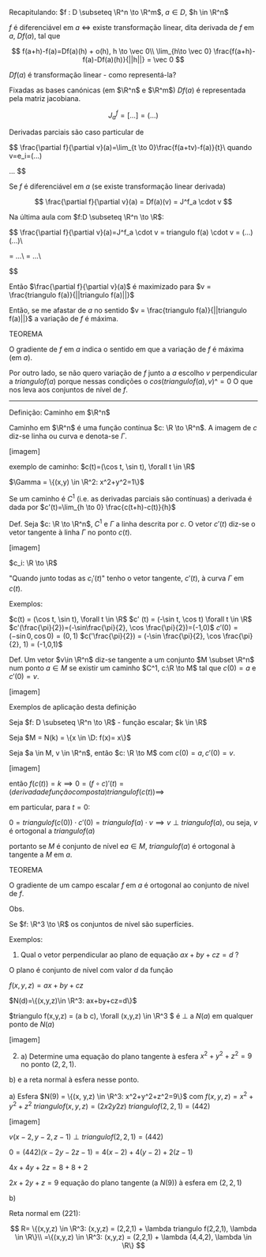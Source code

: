 Recapitulando: $f : D \subseteq \R^n \to \R^m$, $a \in D$, $h \in \R^n$

$f$ é diferenciável em $a$ <=> existe transformação linear, dita derivada de $f$ em $a$, $Df(a)$, tal que

$$
f(a+h)-f(a)=Df(a)(h) + o(h), h \to \vec 0\\
\lim_{h\to \vec 0} \frac{f(a+h)-f(a)-Df(a)(h)}{||h||} = \vec 0
$$

$Df(a)$ é transformação linear - como representá-la?

Fixadas as bases canónicas (em $\R^n$ e $\R^m$) $Df(a)$ é representada pela matriz jacobiana.

$$
J^f_a=[...] = (...)
$$

Derivadas parciais são caso particular de

$$
\frac{\partial f}{\partial v}(a)=\lim_{t \to 0}\frac{f(a+tv)-f(a)}{t}\\
quando v=e_i=(...)

...
$$

Se $f$ é diferenciável em $a$ (se existe transformação linear derivada)

$$
\frac{\partial f}{\partial v}(a) = Df(a)(v) = J^f_a \cdot v
$$

Na última aula com $f:D \subseteq \R^n \to \R$:

$$
\frac{\partial f}{\partial v}(a)=J^f_a \cdot v = triangulo f(a) \cdot v = (...)(...)\\

= ...\\
= ...\\


$$

Então $\frac{\partial f}{\partial v}(a)$ é maximizado para $v = \frac{triangulo f(a)}{||triangulo f(a)||}$

Então, se me afastar de $a$ no sentido $v = \frac{triangulo f(a)}{||triangulo f(a)||}$ a variação de $f$ é máxima.

TEOREMA

O gradiente de $f$ em $a$ indica o sentido em que a variação de $f$ é máxima (em $a$).

Por outro lado, se não quero variação de $f$ junto a $a$ escolho $v$ perpendicular a $triangulo f(a)$
porque nessas condições o $cos(triangulo f(a), v)\^ = 0$
O que nos leva aos conjuntos de nível de $f$.

---

Definição: Caminho em $\R^n$

Caminho em $\R^n$ é uma função contínua $c: \R \to \R^n$.
A imagem de $c$ diz-se linha ou curva e denota-se $\Gamma$.

[imagem]

exemplo de caminho:
$c(t)=(\cos t, \sin t), \forall t \in \R$

$\Gamma = \{(x,y) \in \R^2: x^2+y^2=1\}$

Se um caminho é $C^1$ (i.e. as derivadas parciais são contínuas)
a derivada é dada por $c'(t)=\lim_{h \to 0} \frac{c(t+h)-c(t)}{h}$

Def. Seja $c: \R \to \R^n$, $C^1$ e $\Gamma$ a linha descrita por $c$.
O vetor $c'(t)$ diz-se o vetor tangente à linha $\Gamma$ no ponto $c(t)$.

[imagem]

$c_i: \R \to \R$

"Quando junto todas as $c_i'(t)$" tenho o vetor tangente, $c'(t)$, à curva $\Gamma$ em $c(t)$.

Exemplos:

$c(t) = (\cos t, \sin t), \forall t \in \R$
$c' (t) = (-\sin t, \cos t) \forall t \in \R$
$c'(\frac{\pi}{2})=(-\sin\frac{\pi}{2}, \cos \frac{\pi}{2})=(-1,0)$
$c'(0) = (-\sin 0, \cos 0) = (0, 1)$
$c('\frac{\pi}{2}) = (-\sin \frac{\pi}{2}, \cos \frac{\pi}{2}, 1) = (-1,0,1)$

Def. Um vetor $v\in \R^n$ diz-se tangente a um conjunto $M \subset \R^n$ num ponto $a \in M$
se existir um caminho $C^1, c:\R \to M$ tal que $c(0) = a$ e $c'(0) = v$.

[imagem]

Exemplos de aplicação desta definição

Seja $f: D \subseteq \R^n \to \R$ - função escalar; $k \in \R$

Seja $M = N(k) = \{x \in \D: f(x)= x\}$

Seja $a \in M, v \in \R^n$, então $c: \R \to M$ com $c(0) = a, c'(0) = v$.

[imagem]

então $f(c(t)) = k \implies 0=(f\circ c)'(t) =(derivada de função composta) triangulo f(c(t)) \implies$

em particular, para $t=0$:

$0 = triangulo f(c(0))\cdot c'(0) = triangulo f(a) \cdot v \implies v \perp triangulo f(a)$, ou seja, $v$ é ortogonal a $triangulo f(a)$

portanto se $M$ é conjunto de nível e$a\in M$, $triangulo f(a)$ é ortogonal à tangente a $M$ em $a$.

TEOREMA

O gradiente de um campo escalar $f$ em $a$ é ortogonal ao conjunto de nível de $f$.

Obs.

Se $f: \R^3 \to \R$ os conjuntos de nível são superfícies.

Exemplos:

1. Qual o vetor perpendicular ao plano de equação $ax + by + cz = d$ ?

O plano é conjunto de nível com valor $d$ da função

$f(x,y,z)=ax+by+cz$

$N(d)=\{(x,y,z)\in \R^3: ax+by+cz=d\}$

$triangulo f(x,y,z) = (a b c), \forall (x,y,z) \in \R^3 $ é $\perp$ a $N(a)$ em qualquer ponto de $N(a)$

[imagem]

2.  a) Determine uma equação do plano tangente à esfera $x^2+y^2+z^2=9$ no ponto $(2,2,1)$.

b) e a reta normal à esfera nesse ponto.

a) Esfera $N(9) = \{(x, y,z) \in \R^3: x^2+y^2+z^2=9\}$ com $f(x,y,z) = x^2+y^2+z^2$
$triangulo f(x,y,z) = (2x 2y 2z)$
$triangulo f(2,2,1) = (4 4 2)$

[imagem]

$v(x-2,y-2,z-1) \perp triangulo f(2,2,1) = (4 4 2)$

$0=(4 4 2) \dot (x-2 y-2 z-1) = 4(x-2) + 4(y-2) + 2(z-1)$

$4x+4y+2z=8+8+2$

$2x+2y+z=9$ equação do plano tangente (a $N(9)$) à esfera em $(2,2,1)$

b)

Reta normal em $(2 2 1)$:

$$
R= \{(x,y,z) \in \R^3: (x,y,z) = (2,2,1) + \lambda triangulo f(2,2,1), \lambda \in \R\}\\
=\{(x,y,z) \in \R^3: (x,y,z) = (2,2,1) + \lambda (4,4,2), \lambda \in \R\}
$$
